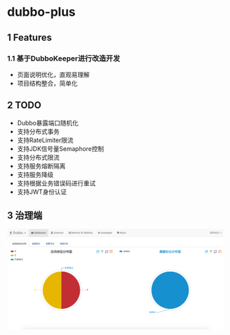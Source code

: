 # dubbo-plus

## 1 Features
### 1.1 基于DubboKeeper进行改造开发

+ 页面说明优化，直观易理解
+ 项目结构整合，简单化


## 2 TODO

+ Dubbo暴露端口随机化
+ 支持分布式事务
+ 支持RateLimiter限流
+ 支持JDK信号量Semaphore控制
+ 支持分布式限流
+ 支持服务熔断隔离
+ 支持服务降级
+ 支持根据业务错误码进行重试
+ 支持JWT身份认证

## 3 治理端

![main.png](main.png)
